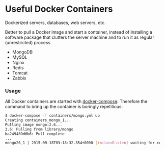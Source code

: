 Useful Docker Containers
========================

Dockerized servers, databases, web servers, etc.

Better to pull a Docker image and start a container, instead of installing a software package that clutters the server machine and to run it as regular (unrestricted) process.

* MongoDB
* MySQL
* Nginx
* Redis
* Tomcat
* Zabbix

### Usage

All Docker containers are started with [docker-compose](https://docs.docker.com/compose). Therefore the command to bring up the container is boringly repetitious:

```bash
$ docker-compose -f containers/mongo.yml up
Creating containers_mongo_1...
Pulling image mongo:2.6...
2.6: Pulling from library/mongo
ba249489d0b6: Pull complete
...
mongo26_1 | 2015-09-18T03:18:32.354+0000 [initandlisten] waiting for connections on port 27017
```
